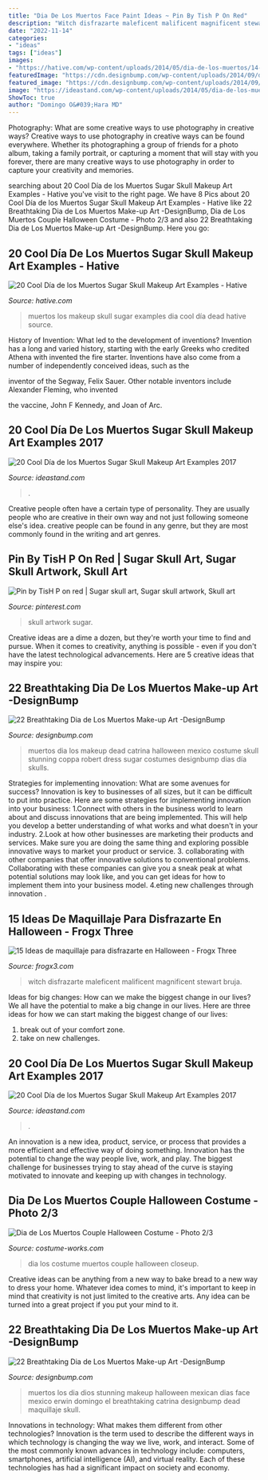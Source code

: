 ```yaml
---
title: "Dia De Los Muertos Face Paint Ideas ~ Pin By Tish P On Red"
description: "Witch disfrazarte maleficent malificent magnificent stewart bruja"
date: "2022-11-14"
categories:
- "ideas"
tags: ["ideas"]
images:
- "https://hative.com/wp-content/uploads/2014/05/dia-de-los-muertos/14-day-of-the-dead-make-up.jpg"
featuredImage: "https://cdn.designbump.com/wp-content/uploads/2014/09/dia-de-los-muertos-mexican-make-up-15.jpg"
featured_image: "https://cdn.designbump.com/wp-content/uploads/2014/09/dia-de-los-muertos-mexican-make-up-15.jpg"
image: "https://ideastand.com/wp-content/uploads/2014/05/dia-de-los-muertos/12-day-of-the-dead-make-up.jpg"
ShowToc: true
author: "Domingo O&#039;Hara MD"
---
```



Photography: What are some creative ways to use photography in creative ways?
Creative ways to use photography in creative ways can be found everywhere. Whether its photographing a group of friends for a photo album, taking a family portrait, or capturing a moment that will stay with you forever, there are many creative ways to use photography in order to capture your creativity and memories.

	

		
searching about 20 Cool Día de los Muertos Sugar Skull Makeup Art Examples - Hative you've visit to the right page. We have 8 Pics about 20 Cool Día de los Muertos Sugar Skull Makeup Art Examples - Hative like 22 Breathtaking Dia de Los Muertos Make-up Art -DesignBump, Dia de Los Muertos Couple Halloween Costume - Photo 2/3 and also 22 Breathtaking Dia de Los Muertos Make-up Art -DesignBump. Here you go:
		
    
## 20 Cool Día De Los Muertos Sugar Skull Makeup Art Examples - Hative

<img loading=lazy src="https://hative.com/wp-content/uploads/2014/05/dia-de-los-muertos/14-day-of-the-dead-make-up.jpg" onerror="this.onerror=null;this.src='https://tse4.mm.bing.net/th?id=OIP.VKuwxQYbJSJf9eeMxc1zDgHaH-&amp;pid=15.1';" alt="20 Cool Día de los Muertos Sugar Skull Makeup Art Examples - Hative">

_Source: hative.com_

>muertos los makeup skull sugar examples dia cool día dead hative source. 

	

History of Invention: What led to the development of inventions?
Invention has a long and varied history, starting with the early Greeks who credited Athena with invented the
fire starter. Inventions have also come from a number of independently conceived ideas, such as the

inventor of the Segway, Felix Sauer. Other notable inventors include Alexander Fleming, who invented

the vaccine, John F Kennedy, and Joan of Arc.

    
## 20 Cool Día De Los Muertos Sugar Skull Makeup Art Examples 2017

<img loading=lazy src="https://ideastand.com/wp-content/uploads/2014/05/dia-de-los-muertos/5-dia-de-los-muertos-make-up.jpg" onerror="this.onerror=null;this.src='https://tse4.mm.bing.net/th?id=OIP.9ULs1um6JGlCjgg0bL6I1wAAAA&amp;pid=15.1';" alt="20 Cool Día de los Muertos Sugar Skull Makeup Art Examples 2017">

_Source: ideastand.com_

>. 

	

Creative people often have a certain type of personality. They are usually people who are creative in their own way and not just following someone else's idea. creative people can be found in any genre, but they are most commonly found in the writing and art genres.

    
## Pin By TisH P On Red | Sugar Skull Art, Sugar Skull Artwork, Skull Art

<img loading=lazy src="https://i.pinimg.com/736x/09/c4/18/09c418473282c1bd2b3056b06d507edf.jpg" onerror="this.onerror=null;this.src='https://tse3.mm.bing.net/th?id=OIP.TxTkgZX4PuHfWamxDmJyvAHaKX&amp;pid=15.1';" alt="Pin by TisH P on red | Sugar skull art, Sugar skull artwork, Skull art">

_Source: pinterest.com_

>skull artwork sugar. 

	

Creative ideas are a dime a dozen, but they're worth your time to find and pursue. When it comes to creativity, anything is possible - even if you don't have the latest technological advancements. Here are 5 creative ideas that may inspire you: 

    
## 22 Breathtaking Dia De Los Muertos Make-up Art -DesignBump

<img loading=lazy src="https://cdn.designbump.com/wp-content/uploads/2014/09/dia-de-los-muertos-mexican-make-up-11.jpg" onerror="this.onerror=null;this.src='https://tse2.mm.bing.net/th?id=OIP.LQ4VGTvtwjRFEVLdMtOTRQHaLH&amp;pid=15.1';" alt="22 Breathtaking Dia de Los Muertos Make-up Art -DesignBump">

_Source: designbump.com_

>muertos dia los makeup dead catrina halloween mexico costume skull stunning coppa robert dress sugar costumes designbump dias día skulls. 

	

Strategies for implementing innovation: What are some avenues for success?
Innovation is key to businesses of all sizes, but it can be difficult to put into practice. Here are some strategies for implementing innovation into your business:
1.Connect with others in the business world to learn about and discuss innovations that are being implemented. This will help you develop a better understanding of what works and what doesn't in your industry.
2.Look at how other businesses are marketing their products and services. Make sure you are doing the same thing and exploring possible innovative ways to market your product or service.
3. collaborating with other companies that offer innovative solutions to conventional problems. Collaborating with these companies can give you a sneak peak at what potential solutions may look like, and you can get ideas for how to implement them into your business model.
4.eting new challenges through innovation .

    
## 15 Ideas De Maquillaje Para Disfrazarte En Halloween - Frogx Three

<img loading=lazy src="https://www.frogx3.com/wp-content/uploads/2014/10/maquillaje-halloween-13.jpg" onerror="this.onerror=null;this.src='https://tse3.mm.bing.net/th?id=OIP.EZq3KR66GAm65G7uojZvHwAAAA&amp;pid=15.1';" alt="15 Ideas de maquillaje para disfrazarte en Halloween - Frogx Three">

_Source: frogx3.com_

>witch disfrazarte maleficent malificent magnificent stewart bruja. 

	

Ideas for big changes: How can we make the biggest change in our lives?
We all have the potential to make a big change in our lives. Here are three ideas for how we can start making the biggest change of our lives:
1. break out of your comfort zone.
2. take on new challenges.

    
## 20 Cool Día De Los Muertos Sugar Skull Makeup Art Examples 2017

<img loading=lazy src="https://ideastand.com/wp-content/uploads/2014/05/dia-de-los-muertos/12-day-of-the-dead-make-up.jpg" onerror="this.onerror=null;this.src='https://tse4.mm.bing.net/th?id=OIP.oxobHAbuhJJFNQxmiFu7pgHaMY&amp;pid=15.1';" alt="20 Cool Día de los Muertos Sugar Skull Makeup Art Examples 2017">

_Source: ideastand.com_

>. 

	

An innovation is a new idea, product, service, or process that provides a more efficient and effective way of doing something. Innovation has the potential to change the way people live, work, and play. The biggest challenge for businesses trying to stay ahead of the curve is staying motivated to innovate and keeping up with changes in technology.

    
## Dia De Los Muertos Couple Halloween Costume - Photo 2/3

<img loading=lazy src="https://photos.costume-works.com/full/dia_de_los_muertos5.jpg" onerror="this.onerror=null;this.src='https://tse2.mm.bing.net/th?id=OIP.0FgAslbcN9Vz1gwPxx-WsQHaLH&amp;pid=15.1';" alt="Dia de Los Muertos Couple Halloween Costume - Photo 2/3">

_Source: costume-works.com_

>dia los costume muertos couple halloween closeup. 

	

Creative ideas can be anything from a new way to bake bread to a new way to dress your home. Whatever idea comes to mind, it's important to keep in mind that creativity is not just limited to the creative arts. Any idea can be turned into a great project if you put your mind to it.

    
## 22 Breathtaking Dia De Los Muertos Make-up Art -DesignBump

<img loading=lazy src="https://cdn.designbump.com/wp-content/uploads/2014/09/dia-de-los-muertos-mexican-make-up-15.jpg" onerror="this.onerror=null;this.src='https://tse1.mm.bing.net/th?id=OIP.gzAOAKJ10Pgw4KGds1-OQwHaJw&amp;pid=15.1';" alt="22 Breathtaking Dia de Los Muertos Make-up Art -DesignBump">

_Source: designbump.com_

>muertos los dia dios stunning makeup halloween mexican dias face mexico erwin domingo el breathtaking catrina designbump dead maquillaje skull. 

	

Innovations in technology: What makes them different from other technologies?
Innovation is the term used to describe the different ways in which technology is changing the way we live, work, and interact. Some of the most commonly known advances in technology include: computers, smartphones, artificial intelligence (AI), and virtual reality. Each of these technologies has had a significant impact on society and economy.

